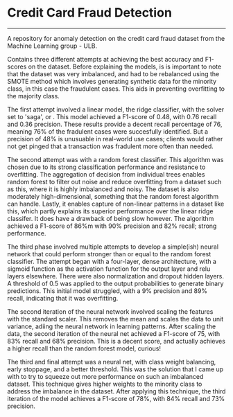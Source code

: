 # Credit Card Fraud Detection
---

A repository for anomaly detection on the credit card fraud dataset from the Machine Learning group - ULB. 

Contains three different attempts at achieving the best accuracy and F1-scores on the dataset. Before explaining the models, is is important to note that the dataset was very imbalanced, and had to be rebalanced using the SMOTE method which involves generating synthetic data for the minority class, in this case the fraudulent cases. This aids in preventing overfitting to the majority class. 

The first attempt involved a linear model, the ridge classifier, with the solver set to 'saga', or . This model achieved a F1-score of 0.48, with 0.76 recall and 0.36 precision. These results provide a decent recall percentage of 76, meaning 76% of the fradulent cases were succesfully identified. But a precision of 48% is unusuable in real-world use cases; clients would rather not get pinged that a transaction was fradulent more often than needed. 

The second attempt was with a random forest classifier. This algorithm was chosen due to its strong classification performance and resistance to overfitting. The aggregation of decision from individual trees enables random forest to filter out noise and reduce overfitting from a dataset such as this, where it is highly imbalanced and noisy. The dataset is also moderately high-dimensional, something that the random forest algorithm can handle. Lastly, it enables capture of non-linear patterns in a dataset like this, which partly explains its superior performance over the linear ridge classifer. It does have a drawback of being slow however. The algorithm achieved a F1-score of 86%m with 90% precision and 82% recall; strong performance.

The third phase involved multiple attempts to develop a simple(ish) neural network that could perform stronger than or equal to the random forest classifier. The attempt began with a four-layer, dense architecture, with a sigmoid function as the activation function for the output layer and relu layers elsewhere. There were also normalization and dropout hidden layers. A threshold of 0.5 was applied to the output probabilities to generate binary predictions. This initial model struggled, with a 9% precision and 89% recall, indicating that it was overfitting.

The second iteration of the neural network involved scaling the features with the standard scaler. This removes the mean and scales the data to unit variance, adiing the neural network in learning patterns. After scaling the data, the second iteration of the neural net achieved a F1-score of 75, with 83% recall and 68% precision. This is a decent score, and actually achieves a higher recall than the random forest model, curious!

The third and final attempt was a neural net, with class weight balancing, early stoppage, and a better threshold. This was the solution that I came up with to try to squeeze out more performance on such an imbalanced dataset. This technique gives higher weights to the minority class to address the imbalance in the dataset. After applying this technique, the third iteration of the model achieves a F1-score of 78%, with 84% recall and 73% precision.